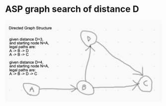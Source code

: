 # ASP graph search of distance D
<img src="./diagram_of_directed_graph_structure.png" alt="screenshot"/>
